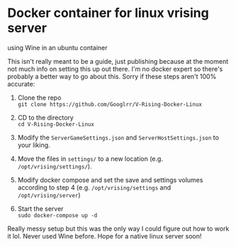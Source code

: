 # Docker container for linux vrising server 

using Wine in an ubuntu container

This isn't really meant to be a guide, just publishing because at the moment not much info on setting this up out there. I'm no docker expert so there's probably a better way to go about this. Sorry if these steps aren't 100% accurate: 

1. Clone the repo  
`git clone https://github.com/Googlrr/V-Rising-Docker-Linux`

2. CD to the directory  
`cd V-Rising-Docker-Linux`

3. Modify the `ServerGameSettings.json` and `ServerHostSettings.json` to your liking.

4. Move the files in `settings/` to a new location (e.g. `/opt/vrising/settings/`).
 
5. Modify docker compose and set the save and settings volumes according to step 4 (e.g. `/opt/vrising/settings` and `/opt/vrising/server`)

6. Start the server  
`sudo docker-compose up -d `

Really messy setup but this was the only way I could figure out how to work it lol. Never used Wine before. Hope for a native linux server soon! 

